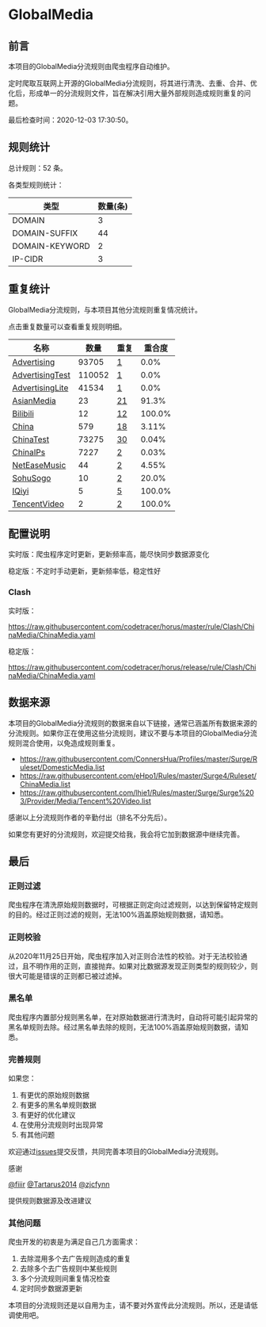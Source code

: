 # GlobalMedia

## 前言

本项目的GlobalMedia分流规则由爬虫程序自动维护。

定时爬取互联网上开源的GlobalMedia分流规则，将其进行清洗、去重、合并、优化后，形成单一的分流规则文件，旨在解决引用大量外部规则造成规则重复的问题。




最后检查时间：2020-12-03 17:30:50。

## 规则统计

总计规则：52 条。

各类型规则统计：

| 类型 | 数量(条) |
| ---- | ---- |
| DOMAIN | 3 |
| DOMAIN-SUFFIX | 44 |
| DOMAIN-KEYWORD | 2 |
| IP-CIDR | 3 |
## 重复统计

GlobalMedia分流规则，与本项目其他分流规则重复情况统计。

点击重复数量可以查看重复规则明细。

| 名称 | 数量 | 重复 | 重合度 |
| ---- | ---- | ---- | ------ |
|  [Advertising](https://github.com/codetracer/horus/tree/master/rule/Clash/Advertising)    | 93705   | [1](https://github.com/codetracer/horus/tree/master/rule/Clash/ChinaMedia/Repeat.list)   |   0.0% |
|  [AdvertisingTest](https://github.com/codetracer/horus/tree/master/rule/Clash/AdvertisingTest)    | 110052   | [1](https://github.com/codetracer/horus/tree/master/rule/Clash/ChinaMedia/Repeat.list)   |   0.0% |
|  [AdvertisingLite](https://github.com/codetracer/horus/tree/master/rule/Clash/AdvertisingLite)    | 41534   | [1](https://github.com/codetracer/horus/tree/master/rule/Clash/ChinaMedia/Repeat.list)   |   0.0% |
|  [AsianMedia](https://github.com/codetracer/horus/tree/master/rule/Clash/AsianMedia)    | 23   | [21](https://github.com/codetracer/horus/tree/master/rule/Clash/ChinaMedia/Repeat.list)   |   91.3% |
|  [Bilibili](https://github.com/codetracer/horus/tree/master/rule/Clash/Bilibili)    | 12   | [12](https://github.com/codetracer/horus/tree/master/rule/Clash/ChinaMedia/Repeat.list)   |   100.0% |
|  [China](https://github.com/codetracer/horus/tree/master/rule/Clash/China)    | 579   | [18](https://github.com/codetracer/horus/tree/master/rule/Clash/ChinaMedia/Repeat.list)   |   3.11% |
|  [ChinaTest](https://github.com/codetracer/horus/tree/master/rule/Clash/ChinaTest)    | 73275   | [30](https://github.com/codetracer/horus/tree/master/rule/Clash/ChinaMedia/Repeat.list)   |   0.04% |
|  [ChinaIPs](https://github.com/codetracer/horus/tree/master/rule/Clash/ChinaIPs)    | 7227   | [2](https://github.com/codetracer/horus/tree/master/rule/Clash/ChinaMedia/Repeat.list)   |   0.03% |
|  [NetEaseMusic](https://github.com/codetracer/horus/tree/master/rule/Clash/NetEaseMusic)    | 44   | [2](https://github.com/codetracer/horus/tree/master/rule/Clash/ChinaMedia/Repeat.list)   |   4.55% |
|  [SohuSogo](https://github.com/codetracer/horus/tree/master/rule/Clash/SohuSogo)    | 10   | [2](https://github.com/codetracer/horus/tree/master/rule/Clash/ChinaMedia/Repeat.list)   |   20.0% |
|  [IQiyi](https://github.com/codetracer/horus/tree/master/rule/Clash/IQiyi)    | 5   | [5](https://github.com/codetracer/horus/tree/master/rule/Clash/ChinaMedia/Repeat.list)   |   100.0% |
|  [TencentVideo](https://github.com/codetracer/horus/tree/master/rule/Clash/TencentVideo)    | 2   | [2](https://github.com/codetracer/horus/tree/master/rule/Clash/ChinaMedia/Repeat.list)   |   100.0% |
## 配置说明

实时版：爬虫程序定时更新，更新频率高，能尽快同步数据源变化

稳定版：不定时手动更新，更新频率低，稳定性好

### Clash 
实时版：

https://raw.githubusercontent.com/codetracer/horus/master/rule/Clash/ChinaMedia/ChinaMedia.yaml

稳定版：

https://raw.githubusercontent.com/codetracer/horus/release/rule/Clash/ChinaMedia/ChinaMedia.yaml

## 数据来源

本项目的GlobalMedia分流规则的数据来自以下链接，通常已涵盖所有数据来源的分流规则。如果你正在使用这些分流规则，建议不要与本项目的GlobalMedia分流规则混合使用，以免造成规则重复。

- https://raw.githubusercontent.com/ConnersHua/Profiles/master/Surge/Ruleset/DomesticMedia.list
- https://raw.githubusercontent.com/eHpo1/Rules/master/Surge4/Ruleset/ChinaMedia.list
- https://raw.githubusercontent.com/lhie1/Rules/master/Surge/Surge%203/Provider/Media/Tencent%20Video.list


感谢以上分流规则作者的辛勤付出（排名不分先后）。

如果您有更好的分流规则，欢迎提交给我，我会将它加到数据源中继续完善。

## 最后

### 正则过滤

爬虫程序在清洗原始规则数据时，可根据正则定向过滤规则，以达到保留特定规则的目的。经过正则过滤的规则，无法100%涵盖原始规则数据，请知悉。

### 正则校验

从2020年11月25日开始，爬虫程序加入对正则合法性的校验。对于无法校验通过，且不明作用的正则，直接抛弃。如果对比数据源发现正则类型的规则较少，则很大可能是错误的正则都已被过滤掉。

### 黑名单

爬虫程序内置部分规则黑名单，在对原始数据进行清洗时，自动将可能引起异常的黑名单规则去除。经过黑名单去除的规则，无法100%涵盖原始规则数据，请知悉。

### 完善规则

如果您：

1. 有更优的原始规则数据
2. 有更多的黑名单规则数据
3. 有更好的优化建议
4. 在使用分流规则时出现异常
5. 有其他问题

欢迎通过[issues](https://github.com/codetracer/horus/issues/new)提交反馈，共同完善本项目的GlobalMedia分流规则。

感谢

[@fiiir](https://github.com/fiiir) [@Tartarus2014](https://github.com/Tartarus2014) [@zjcfynn](https://github.com/zjcfynn) 

提供规则数据源及改进建议

### 其他问题

爬虫开发的初衷是为满足自己几方面需求：

1. 去除混用多个去广告规则造成的重复
2. 去除多个去广告规则中某些规则
3. 多个分流规则间重复情况检查
4. 定时同步数据源更新

本项目的分流规则还是以自用为主，请不要对外宣传此分流规则。所以，还是请低调使用吧。